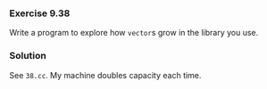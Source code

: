 ### Exercise 9.38

Write a program to explore how `vector`s grow in the library you use.

### Solution

See `38.cc`. My machine doubles capacity each time.
